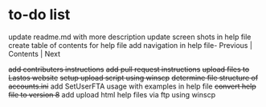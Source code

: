 # to-do list

update readme.md with more description
update screen shots in help file
create table of contents for help file
add  navigation in help file- Previous | Contents | Next

~~add contributers instructions~~
~~add pull request instructions~~
~~upload files to Lastos website~~
~~setup upload script using winscp~~
~~determine file structure of accounts.ini~~
add SetUserFTA usage with examples in help file
~~convert help file to version 8~~
add upload html help files via ftp using winscp
